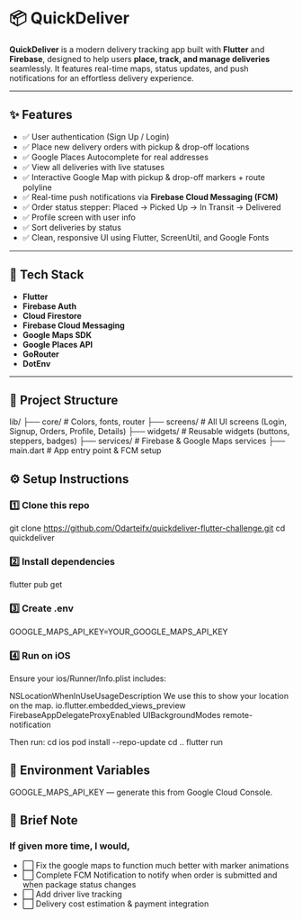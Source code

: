 # 📦 QuickDeliver

**QuickDeliver** is a modern delivery tracking app built with **Flutter** and **Firebase**, designed to help users **place, track, and manage deliveries** seamlessly. It features real-time maps, status updates, and push notifications for an effortless delivery experience.

---

## ✨ Features

- ✅ User authentication (Sign Up / Login)
- ✅ Place new delivery orders with pickup & drop-off locations
- ✅ Google Places Autocomplete for real addresses
- ✅ View all deliveries with live statuses
- ✅ Interactive Google Map with pickup & drop-off markers + route polyline
- ✅ Real-time push notifications via **Firebase Cloud Messaging (FCM)**
- ✅ Order status stepper: Placed → Picked Up → In Transit → Delivered
- ✅ Profile screen with user info
- ✅ Sort deliveries by status
- ✅ Clean, responsive UI using Flutter, ScreenUtil, and Google Fonts

---

## 🚀 Tech Stack

- **Flutter**
- **Firebase Auth**
- **Cloud Firestore**
- **Firebase Cloud Messaging**
- **Google Maps SDK**
- **Google Places API**
- **GoRouter**
- **DotEnv**

---

## 📂 Project Structure

lib/
 ├── core/         # Colors, fonts, router
 ├── screens/      # All UI screens (Login, Signup, Orders, Profile, Details)
 ├── widgets/      # Reusable widgets (buttons, steppers, badges)
 ├── services/     # Firebase & Google Maps services
 ├── main.dart     # App entry point & FCM setup

## ⚙️ Setup Instructions

### 1️⃣ Clone this repo
git clone https://github.com/Odarteifx/quickdeliver-flutter-challenge.git
cd quickdeliver

### 2️⃣ Install dependencies
flutter pub get

### 3️⃣ Create .env
GOOGLE_MAPS_API_KEY=YOUR_GOOGLE_MAPS_API_KEY


### 4️⃣ Run on iOS
Ensure your ios/Runner/Info.plist includes:

<key>NSLocationWhenInUseUsageDescription</key>
<string>We use this to show your location on the map.</string>
<key>io.flutter.embedded_views_preview</key>
<true/>
<key>FirebaseAppDelegateProxyEnabled</key>
<false/>
<key>UIBackgroundModes</key>
<array>
  <string>remote-notification</string>
</array>

Then run:
cd ios
pod install --repo-update
cd ..
flutter run


## 🔑 Environment Variables
GOOGLE_MAPS_API_KEY — generate this from Google Cloud Console.


## 📝 Brief Note
### If given more time, I would,
- ⬜️ Fix the google maps to function much better with marker animations
- ⬜️ Complete FCM Notification to notify when order is submitted and when package status changes
- ⬜️ Add driver live tracking
- ⬜️ Delivery cost estimation & payment integration
